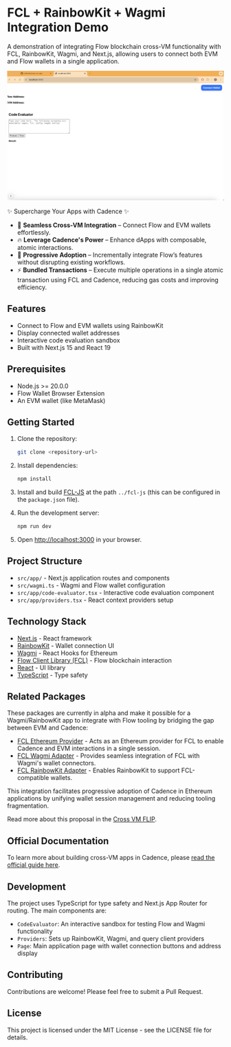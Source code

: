 # FCL + RainbowKit + Wagmi Integration Demo

A demonstration of integrating Flow blockchain cross-VM functionality with FCL, RainbowKit, Wagmi, and Next.js, allowing users to connect both EVM and Flow wallets in a single application.

![FCL + RainbowKit Integration Demo](./.github/screenshot.png)

✨ Supercharge Your Apps with Cadence ✨

- 🔗 **Seamless Cross-VM Integration** – Connect Flow and EVM wallets effortlessly.
- 🔥 **Leverage Cadence's Power** – Enhance dApps with composable, atomic interactions.
- 🚀 **Progressive Adoption** – Incrementally integrate Flow’s features without disrupting existing workflows.
- ⚡ **Bundled Transactions** – Execute multiple operations in a single atomic transaction using FCL and Cadence, reducing gas costs and improving efficiency.

## Features

- Connect to Flow and EVM wallets using RainbowKit
- Display connected wallet addresses
- Interactive code evaluation sandbox
- Built with Next.js 15 and React 19

## Prerequisites

- Node.js >= 20.0.0
- Flow Wallet Browser Extension
- An EVM wallet (like MetaMask)

## Getting Started

1. Clone the repository:
   ```bash
   git clone <repository-url>
   ```

2. Install dependencies:
   ```bash
   npm install
   ```
3. Install and build [FCL-JS](https://github.com/onflow/fcl-js) at the path `../fcl-js` (this can be configured in the `package.json` file).

3. Run the development server:
   ```bash
   npm run dev
   ```

4. Open [http://localhost:3000](http://localhost:3000) in your browser.

## Project Structure

- `src/app/` - Next.js application routes and components
- `src/wagmi.ts` - Wagmi and Flow wallet configuration
- `src/app/code-evaluator.tsx` - Interactive code evaluation component
- `src/app/providers.tsx` - React context providers setup

## Technology Stack

- [Next.js](https://nextjs.org/) - React framework
- [RainbowKit](https://www.rainbowkit.com/) - Wallet connection UI
- [Wagmi](https://wagmi.sh/) - React Hooks for Ethereum
- [Flow Client Library (FCL)](https://docs.onflow.org/fcl/) - Flow blockchain interaction
- [React](https://react.dev/) - UI library
- [TypeScript](https://www.typescriptlang.org/) - Type safety

## Related Packages

These packages are currently in alpha and make it possible for a Wagmi/RainbowKit app to integrate with Flow tooling by bridging the gap between EVM and Cadence:

- [FCL Ethereum Provider](https://github.com/onflow/fcl-js/blob/feature/cross-vm/packages/fcl-ethereum-provider/README.md) - Acts as an Ethereum provider for FCL to enable Cadence and EVM interactions in a single session.
- [FCL Wagmi Adapter](https://github.com/onflow/fcl-js/blob/feature/cross-vm/packages/fcl-wagmi-adapter/README.md) - Provides seamless integration of FCL with Wagmi's wallet connectors.
- [FCL RainbowKit Adapter](https://github.com/onflow/fcl-js/tree/feature/cross-vm/packages/fcl-rainbowkit-adapter) - Enables RainbowKit to support FCL-compatible wallets.

This integration facilitates progressive adoption of Cadence in Ethereum applications by unifying wallet session management and reducing tooling fragmentation.

Read more about this proposal in the [Cross VM FLIP](https://github.com/onflow/flips/blob/b7ec911e8f218364f8d2b9057ba1d4806eb6085f/application/20241223-fcl-ethereum-provider.md).

## Official Documentation

To learn more about building cross-VM apps in Cadence, please [read the official guide here](https://developers.flow.com/tutorials/cross-vm-apps/add-to-wagmi).

## Development

The project uses TypeScript for type safety and Next.js App Router for routing. The main components are:

- `CodeEvaluator`: An interactive sandbox for testing Flow and Wagmi functionality
- `Providers`: Sets up RainbowKit, Wagmi, and query client providers
- `Page`: Main application page with wallet connection buttons and address display

## Contributing

Contributions are welcome! Please feel free to submit a Pull Request.

## License

This project is licensed under the MIT License - see the LICENSE file for details.
